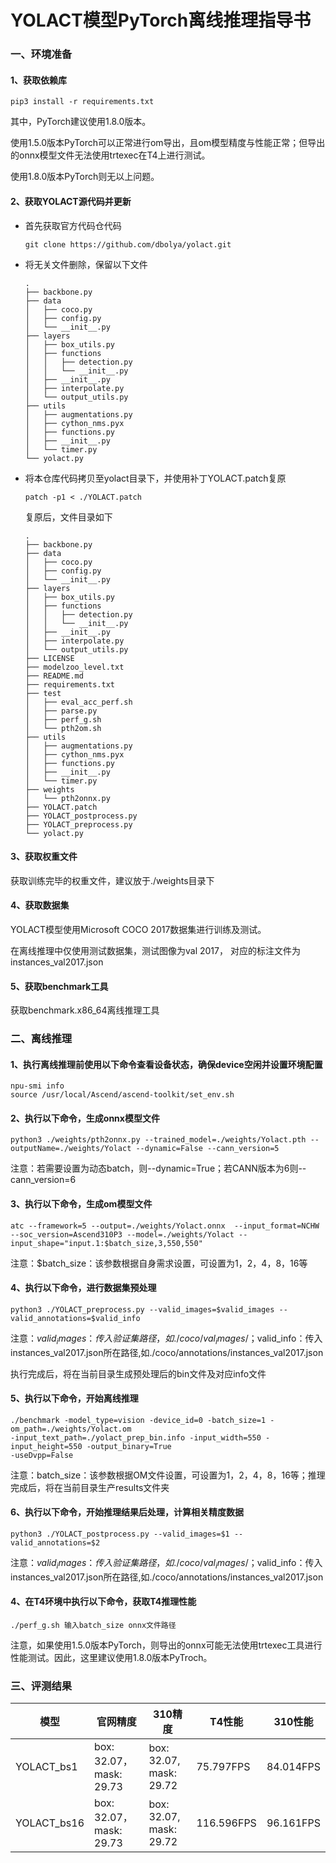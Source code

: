 #  YOLACT模型PyTorch离线推理指导书

### 一、环境准备

#### 1、获取依赖库

```
pip3 install -r requirements.txt
```

其中，PyTorch建议使用1.8.0版本。

使用1.5.0版本PyTorch可以正常进行om导出，且om模型精度与性能正常；但导出的onnx模型文件无法使用trtexec在T4上进行测试。

使用1.8.0版本PyTorch则无以上问题。

#### 2、获取YOLACT源代码并更新

- 首先获取官方代码仓代码

  ```
  git clone https://github.com/dbolya/yolact.git
  ```

- 将无关文件删除，保留以下文件

  ```
  .
  ├── backbone.py
  ├── data
  │   ├── coco.py
  │   ├── config.py
  │   └── __init__.py
  ├── layers
  │   ├── box_utils.py
  │   ├── functions
  │   │   ├── detection.py
  │   │   └── __init__.py
  │   ├── __init__.py
  │   ├── interpolate.py
  │   └── output_utils.py
  ├── utils
  │   ├── augmentations.py
  │   ├── cython_nms.pyx
  │   ├── functions.py
  │   ├── __init__.py
  │   └── timer.py
  └── yolact.py
  ```

- 将本仓库代码拷贝至yolact目录下，并使用补丁YOLACT.patch复原

  ```
  patch -p1 < ./YOLACT.patch
  ```

  复原后，文件目录如下

  ```
  .
  ├── backbone.py
  ├── data
  │   ├── coco.py
  │   ├── config.py
  │   └── __init__.py
  ├── layers
  │   ├── box_utils.py
  │   ├── functions
  │   │   ├── detection.py
  │   │   └── __init__.py
  │   ├── __init__.py
  │   ├── interpolate.py
  │   └── output_utils.py
  ├── LICENSE
  ├── modelzoo_level.txt
  ├── README.md
  ├── requirements.txt
  ├── test
  │   ├── eval_acc_perf.sh
  │   ├── parse.py
  │   ├── perf_g.sh
  │   └── pth2om.sh
  ├── utils
  │   ├── augmentations.py
  │   ├── cython_nms.pyx
  │   ├── functions.py
  │   ├── __init__.py
  │   └── timer.py
  ├── weights
  │   └── pth2onnx.py
  ├── YOLACT.patch
  ├── YOLACT_postprocess.py
  ├── YOLACT_preprocess.py
  └── yolact.py
  ```

#### 3、获取权重文件

获取训练完毕的权重文件，建议放于./weights目录下

#### 4、获取数据集

YOLACT模型使用Microsoft COCO 2017数据集进行训练及测试。

在离线推理中仅使用测试数据集，测试图像为val 2017， 对应的标注文件为instances_val2017.json

#### 5、获取benchmark工具

获取benchmark.x86_64离线推理工具

### 二、离线推理

#### 1、执行离线推理前使用以下命令查看设备状态，确保device空闲并设置环境配置

```
npu-smi info
source /usr/local/Ascend/ascend-toolkit/set_env.sh
```

#### 2、执行以下命令，生成onnx模型文件

```
python3 ./weights/pth2onnx.py --trained_model=./weights/Yolact.pth --outputName=./weights/Yolact --dynamic=False --cann_version=5
```

注意：若需要设置为动态batch，则--dynamic=True；若CANN版本为6则--cann_version=6

#### 3、执行以下命令，生成om模型文件

```
atc --framework=5 --output=./weights/Yolact.onnx  --input_format=NCHW  --soc_version=Ascend310P3 --model=./weights/Yolact --input_shape="input.1:$batch_size,3,550,550"
```

注意：$batch_size：该参数根据自身需求设置，可设置为1，2，4，8，16等

#### 4、执行以下命令，进行数据集预处理

```
python3 ./YOLACT_preprocess.py --valid_images=$valid_images --valid_annotations=$valid_info
```

注意：$valid_images：传入验证集路径，如./coco/val_images/ ；$valid_info：传入instances_val2017.json所在路径,如./coco/annotations/instances_val2017.json

执行完成后，将在当前目录生成预处理后的bin文件及对应info文件

#### 5、执行以下命令，开始离线推理

```
./benchmark -model_type=vision -device_id=0 -batch_size=1 -om_path=./weights/Yolact.om
-input_text_path=./yolact_prep_bin.info -input_width=550 -input_height=550 -output_binary=True 
-useDvpp=False
```

注意：batch_size：该参数根据OM文件设置，可设置为1，2，4，8，16等；推理完成后，将在当前目录生产results文件夹

#### 6、执行以下命令，开始推理结果后处理，计算相关精度数据

```
python3 ./YOLACT_postprocess.py --valid_images=$1 --valid_annotations=$2
```

注意：$valid_images：传入验证集路径，如./coco/val_images/ ；$valid_info：传入instances_val2017.json所在路径,如./coco/annotations/instances_val2017.json

#### 4、在T4环境中执行以下命令，获取T4推理性能

```
./perf_g.sh 输入batch_size onnx文件路径
```

注意，如果使用1.5.0版本PyTorch，则导出的onnx可能无法使用trtexec工具进行性能测试。因此，这里建议使用1.8.0版本PyTroch。

### 三、评测结果

| 模型        | 官网精度                | 310精度                 | T4性能     | 310性能   |
| ----------- | ----------------------- | ----------------------- | ---------- | --------- |
| YOLACT_bs1  | box: 32.07，mask: 29.73 | box: 32.07, mask: 29.72 | 75.797FPS  | 84.014FPS |
| YOLACT_bs16 | box: 32.07，mask: 29.73 | box: 32.07, mask: 29.72 | 116.596FPS | 96.161FPS |